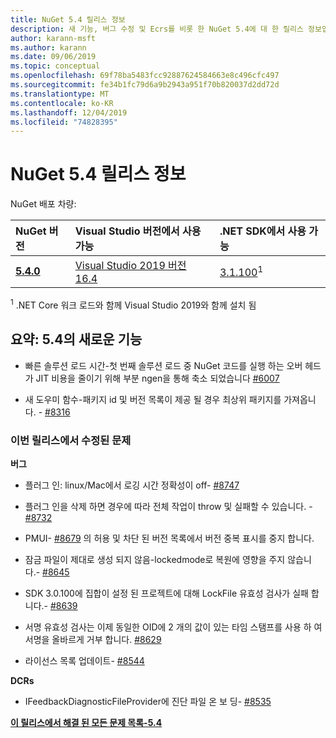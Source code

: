 ```yaml
---
title: NuGet 5.4 릴리스 정보
description: 새 기능, 버그 수정 및 Ecrs를 비롯 한 NuGet 5.4에 대 한 릴리스 정보입니다.
author: karann-msft
ms.author: karann
ms.date: 09/06/2019
ms.topic: conceptual
ms.openlocfilehash: 69f78ba5483fcc92887624584663e8c496cfc497
ms.sourcegitcommit: fe34b1fc79d6a9b2943a951f70b820037d2dd72d
ms.translationtype: MT
ms.contentlocale: ko-KR
ms.lasthandoff: 12/04/2019
ms.locfileid: "74828395"
---
```

# <a name="nuget-54-release-notes"></a>NuGet 5.4 릴리스 정보

NuGet 배포 차량:

| NuGet 버전 | Visual Studio 버전에서 사용 가능| .NET SDK에서 사용 가능|
|:---|:---|:---|
| [**5.4.0**](https://nuget.org/downloads) | [Visual Studio 2019 버전 16.4](https://visualstudio.microsoft.com/downloads/) | [3.1.100](https://dotnet.microsoft.com/download/dotnet-core/3.1)<sup>1</sup> |

<sup>1</sup> .NET Core 워크 로드와 함께 Visual Studio 2019와 함께 설치 됨

## <a name="summary-whats-new-in-54"></a>요약: 5.4의 새로운 기능

* 빠른 솔루션 로드 시간-첫 번째 솔루션 로드 중 NuGet 코드를 실행 하는 오버 헤드가 JIT 비용을 줄이기 위해 부분 ngen을 통해 축소 되었습니다 [#6007](https://github.com/NuGet/Home/issues/6007)

* 새 도우미 함수-패키지 id 및 버전 목록이 제공 될 경우 최상위 패키지를 가져옵니다. - [#8316](https://github.com/NuGet/Home/issues/8316)

### <a name="issues-fixed-in-this-release"></a>이번 릴리스에서 수정된 문제

**버그**

* 플러그 인: linux/Mac에서 로깅 시간 정확성이 off- [#8747](https://github.com/NuGet/Home/issues/8747)

* 플러그 인을 삭제 하면 경우에 따라 전체 작업이 throw 및 실패할 수 있습니다. - [#8732](https://github.com/NuGet/Home/issues/8732)

* PMUI- [#8679](https://github.com/NuGet/Home/issues/8679) 의 허용 및 차단 된 버전 목록에서 버전 중복 표시를 중지 합니다.

* 잠금 파일이 제대로 생성 되지 않음-lockedmode로 복원에 영향을 주지 않습니다.- [#8645](https://github.com/NuGet/Home/issues/8645)

* SDK 3.0.100에 <RuntimeIdentifiers> 집합이 설정 된 프로젝트에 대해 LockFile 유효성 검사가 실패 합니다.- [#8639](https://github.com/NuGet/Home/issues/8639)

* 서명 유효성 검사는 이제 동일한 OID에 2 개의 값이 있는 타임 스탬프를 사용 하 여 서명을 올바르게 거부 합니다. [#8629](https://github.com/NuGet/Home/issues/8629)

* 라이선스 목록 업데이트- [#8544](https://github.com/NuGet/Home/issues/8544)

**DCRs**

* IFeedbackDiagnosticFileProvider에 진단 파일 온 보 딩- [#8535](https://github.com/NuGet/Home/issues/8535)

**[이 릴리스에서 해결 된 모든 문제 목록-5.4](https://github.com/nuget/home/issues?q=is%3Aissue+is%3Aclosed+milestone%3A%225.4")**
